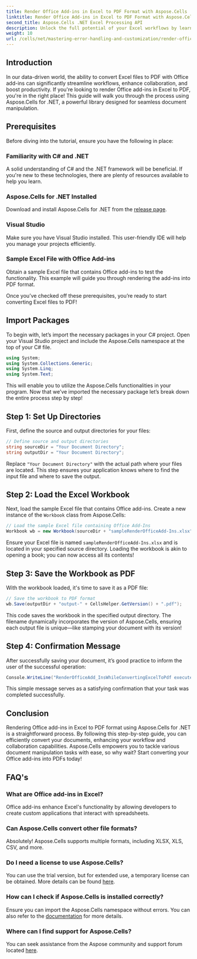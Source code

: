 ```yaml
---
title: Render Office Add-ins in Excel to PDF Format with Aspose.Cells
linktitle: Render Office Add-ins in Excel to PDF Format with Aspose.Cells
second_title: Aspose.Cells .NET Excel Processing API
description: Unlock the full potential of your Excel workflows by learning how to seamlessly convert Excel files containing Office add-ins to PDF format with Aspose.Cells for .NET. This comprehensive guide provides a step-by-step approach.
weight: 10
url: /cells/net/mastering-error-handling-and-customization/render-office-add-ins-in-excel-to-pdf-format/
---
```

## Introduction

In our data-driven world, the ability to convert Excel files to PDF with Office add-ins can significantly streamline workflows, enhance collaboration, and boost productivity. If you're looking to render Office add-ins in Excel to PDF, you're in the right place! This guide will walk you through the process using Aspose.Cells for .NET, a powerful library designed for seamless document manipulation.

## Prerequisites

Before diving into the tutorial, ensure you have the following in place:

### Familiarity with C# and .NET
A solid understanding of C# and the .NET framework will be beneficial. If you're new to these technologies, there are plenty of resources available to help you learn.

### Aspose.Cells for .NET Installed
Download and install Aspose.Cells for .NET from the [release page](https://releases.aspose.com/cells/net/).

### Visual Studio
Make sure you have Visual Studio installed. This user-friendly IDE will help you manage your projects efficiently.

### Sample Excel File with Office Add-ins
Obtain a sample Excel file that contains Office add-ins to test the functionality. This example will guide you through rendering the add-ins into PDF format.

Once you’ve checked off these prerequisites, you’re ready to start converting Excel files to PDF!

## Import Packages
To begin with, let’s import the necessary packages in your C# project. Open your Visual Studio project and include the Aspose.Cells namespace at the top of your C# file.

```csharp
using System;
using System.Collections.Generic;
using System.Linq;
using System.Text;
```
This will enable you to utilize the Aspose.Cells functionalities in your program. Now that we’ve imported the necessary package let’s break down the entire process step by step!

## Step 1: Set Up Directories

First, define the source and output directories for your files:

```csharp
// Define source and output directories
string sourceDir = "Your Document Directory";
string outputDir = "Your Document Directory";
```

Replace `"Your Document Directory"` with the actual path where your files are located. This step ensures your application knows where to find the input file and where to save the output.

## Step 2: Load the Excel Workbook

Next, load the sample Excel file that contains Office add-ins. Create a new instance of the `Workbook` class from Aspose.Cells:

```csharp
// Load the sample Excel file containing Office Add-Ins
Workbook wb = new Workbook(sourceDir + "sampleRenderOfficeAdd-Ins.xlsx");
```

Ensure your Excel file is named `sampleRenderOfficeAdd-Ins.xlsx` and is located in your specified source directory. Loading the workbook is akin to opening a book; you can now access all its contents!

## Step 3: Save the Workbook as PDF

With the workbook loaded, it's time to save it as a PDF file:

```csharp
// Save the workbook to PDF format
wb.Save(outputDir + "output-" + CellsHelper.GetVersion() + ".pdf");
```

This code saves the workbook in the specified output directory. The filename dynamically incorporates the version of Aspose.Cells, ensuring each output file is unique—like stamping your document with its version!

## Step 4: Confirmation Message

After successfully saving your document, it’s good practice to inform the user of the successful operation:

```csharp
Console.WriteLine("RenderOfficeAdd_InsWhileConvertingExcelToPdf executed successfully.");
```

This simple message serves as a satisfying confirmation that your task was completed successfully.

## Conclusion

Rendering Office add-ins in Excel to PDF format using Aspose.Cells for .NET is a straightforward process. By following this step-by-step guide, you can efficiently convert your documents, enhancing your workflow and collaboration capabilities. Aspose.Cells empowers you to tackle various document manipulation tasks with ease, so why wait? Start converting your Office add-ins into PDFs today!

## FAQ's

### What are Office add-ins in Excel?
Office add-ins enhance Excel's functionality by allowing developers to create custom applications that interact with spreadsheets.

### Can Aspose.Cells convert other file formats?
Absolutely! Aspose.Cells supports multiple formats, including XLSX, XLS, CSV, and more.

### Do I need a license to use Aspose.Cells?
You can use the trial version, but for extended use, a temporary license can be obtained. More details can be found [here](https://purchase.aspose.com/temporary-license/).

### How can I check if Aspose.Cells is installed correctly?
Ensure you can import the Aspose.Cells namespace without errors. You can also refer to the [documentation](https://reference.aspose.com/cells/net/) for more details.

### Where can I find support for Aspose.Cells?
You can seek assistance from the Aspose community and support forum located [here](https://forum.aspose.com/c/cells/9).
